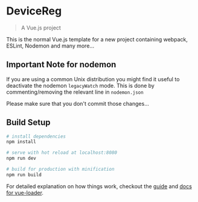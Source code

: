 # DeviceReg

> A Vue.js project

This is the normal Vue.js template for a new project containing webpack, 
ESLint, Nodemon and many more...

## Important Note for nodemon
If you are using a common Unix distribution you might find it useful to deactivate
the nodemon `legacyWatch` mode.
This is done by commenting/removing the relevant line in `nodemon.json`


Please make sure that you don't commit those changes...

## Build Setup

``` bash
# install dependencies
npm install

# serve with hot reload at localhost:8080
npm run dev

# build for production with minification
npm run build
```

For detailed explanation on how things work, checkout the [guide](http://vuejs-templates.github.io/webpack/) and [docs for vue-loader](http://vuejs.github.io/vue-loader).
